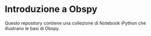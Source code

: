 # Introduzione a Obspy
Questo repository contiene una collezione di Notebook iPython che illustrano le basi di Obspy.
